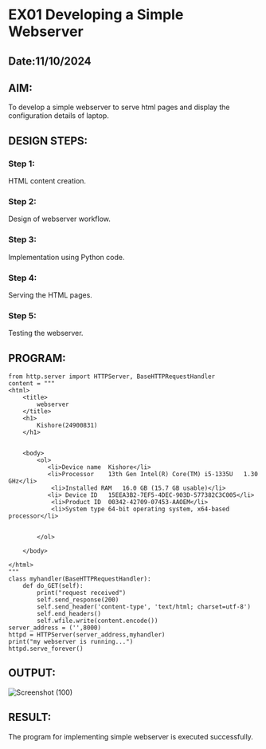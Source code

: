 # EX01 Developing a Simple Webserver
## Date:11/10/2024

## AIM:
To develop a simple webserver to serve html pages and display the configuration details of laptop.

## DESIGN STEPS:
### Step 1: 
HTML content creation.

### Step 2:
Design of webserver workflow.

### Step 3:
Implementation using Python code.

### Step 4:
Serving the HTML pages.

### Step 5:
Testing the webserver.

## PROGRAM:
```
from http.server import HTTPServer, BaseHTTPRequestHandler
content = """
<html>
    <title>
        webserver
    </title>
    <h1>
        Kishore(24900831)
    </h1>


    <body>
        <ol>
           <li>Device name	Kishore</li>
           <li>Processor	13th Gen Intel(R) Core(TM) i5-1335U   1.30 GHz</li>
            <li>Installed RAM	16.0 GB (15.7 GB usable)</li>
           <li> Device ID	15EEA3B2-7EF5-4DEC-903D-577382C3C005</li>
            <li>Product ID	00342-42709-07453-AAOEM</li>
            <li>System type	64-bit operating system, x64-based processor</li>
             

        </ol> 

    </body>

</html>
"""
class myhandler(BaseHTTPRequestHandler):
    def do_GET(self):
        print("request received")
        self.send_response(200)
        self.send_header('content-type', 'text/html; charset=utf-8')
        self.end_headers()
        self.wfile.write(content.encode())
server_address = ('',8000)
httpd = HTTPServer(server_address,myhandler)
print("my webserver is running...")
httpd.serve_forever()
```

## OUTPUT:
![Screenshot (100)](https://github.com/user-attachments/assets/a1eba480-c80b-436b-b81b-195eec817ba9)



## RESULT:
The program for implementing simple webserver is executed successfully.
